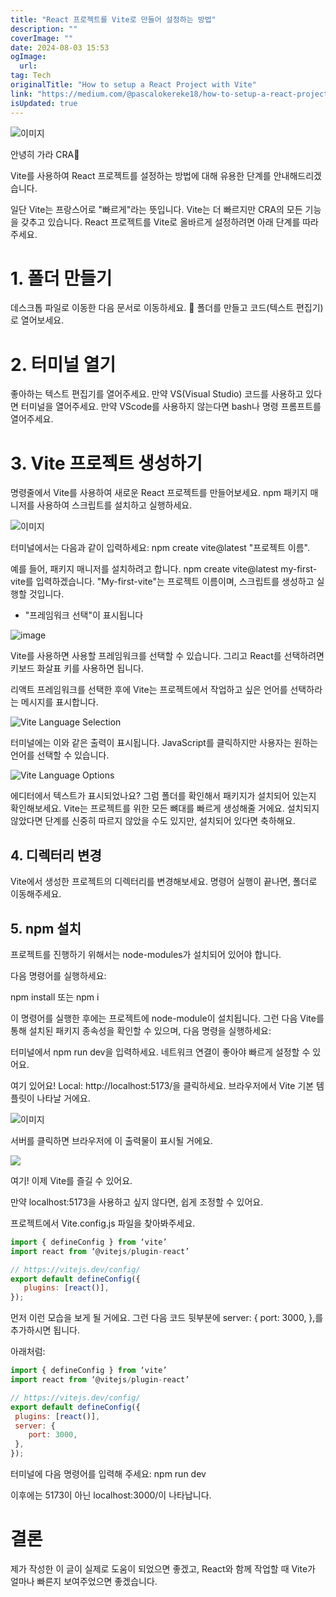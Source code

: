 ```yaml
---
title: "React 프로젝트를 Vite로 만들어 설정하는 방법"
description: ""
coverImage: ""
date: 2024-08-03 15:53
ogImage: 
  url: 
tag: Tech
originalTitle: "How to setup a React Project with Vite"
link: "https://medium.com/@pascalokereke18/how-to-setup-a-react-project-with-vite-6c2130d3bce"
isUpdated: true
---
```






![이미지](/assets/img/HowtosetupaReactProjectwithVite_0.png)

안녕히 가라 CRA👋

Vite를 사용하여 React 프로젝트를 설정하는 방법에 대해 유용한 단계를 안내해드리겠습니다.

일단 Vite는 프랑스어로 "빠르게"라는 뜻입니다. Vite는 더 빠르지만 CRA의 모든 기능을 갖추고 있습니다. React 프로젝트를 Vite로 올바르게 설정하려면 아래 단계를 따라주세요.

<div class="content-ad"></div>

# 1. 폴더 만들기

데스크톱 파일로 이동한 다음 문서로 이동하세요. 📁 폴더를 만들고 코드(텍스트 편집기)로 열어보세요.

# 2. 터미널 열기

좋아하는 텍스트 편집기를 열어주세요. 만약 VS(Visual Studio) 코드를 사용하고 있다면 터미널을 열어주세요. 만약 VScode를 사용하지 않는다면 bash나 명령 프롬프트를 열어주세요.

<div class="content-ad"></div>

# 3. Vite 프로젝트 생성하기

명령줄에서 Vite를 사용하여 새로운 React 프로젝트를 만들어보세요. npm 패키지 매니저를 사용하여 스크립트를 설치하고 실행하세요.

![이미지](/assets/img/HowtosetupaReactProjectwithVite_1.png)

터미널에서는 다음과 같이 입력하세요: npm create vite@latest "프로젝트 이름".

<div class="content-ad"></div>

예를 들어, 패키지 매니저를 설치하려고 합니다. npm create vite@latest my-first-vite를 입력하겠습니다. "My-first-vite"는 프로젝트 이름이며, 스크립트를 생성하고 실행할 것입니다.

- "프레임워크 선택"이 표시됩니다

![image](/assets/img/HowtosetupaReactProjectwithVite_2.png)

Vite를 사용하면 사용할 프레임워크를 선택할 수 있습니다. 그리고 React를 선택하려면 키보드 화살표 키를 사용하면 됩니다.

<div class="content-ad"></div>

리액트 프레임워크를 선택한 후에 Vite는 프로젝트에서 작업하고 싶은 언어를 선택하라는 메시지를 표시합니다.

![Vite Language Selection](/assets/img/HowtosetupaReactProjectwithVite_3.png)

터미널에는 이와 같은 출력이 표시됩니다. JavaScript를 클릭하지만 사용자는 원하는 언어를 선택할 수 있습니다.

![Vite Language Options](/assets/img/HowtosetupaReactProjectwithVite_4.png)

<div class="content-ad"></div>

에디터에서 텍스트가 표시되었나요? 그럼 폴더를 확인해서 패키지가 설치되어 있는지 확인해보세요. Vite는 프로젝트를 위한 모든 뼈대를 빠르게 생성해줄 거에요. 설치되지 않았다면 단계를 신중히 따르지 않았을 수도 있지만, 설치되어 있다면 축하해요.

## 4. 디렉터리 변경

Vite에서 생성한 프로젝트의 디렉터리를 변경해보세요. 명령어 실행이 끝나면, 폴더로 이동해주세요.

## 5. npm 설치

<div class="content-ad"></div>

프로젝트를 진행하기 위해서는 node-modules가 설치되어 있어야 합니다.

다음 명령어를 실행하세요:

npm install 또는 npm i

이 명령어를 실행한 후에는 프로젝트에 node-module이 설치됩니다. 그런 다음 Vite를 통해 설치된 패키지 종속성을 확인할 수 있으며, 다음 명령을 실행하세요:

<div class="content-ad"></div>

터미널에서 npm run dev을 입력하세요. 네트워크 연결이 좋아야 빠르게 설정할 수 있어요.

여기 있어요! Local: http://localhost:5173/을 클릭하세요. 브라우저에서 Vite 기본 템플릿이 나타날 거에요.

![이미지](/assets/img/HowtosetupaReactProjectwithVite_5.png)

서버를 클릭하면 브라우저에 이 출력물이 표시될 거에요.

<div class="content-ad"></div>

<img src="/assets/img/HowtosetupaReactProjectwithVite_6.png" />

여기! 이제 Vite를 즐길 수 있어요.

만약 localhost:5173을 사용하고 싶지 않다면, 쉽게 조정할 수 있어요.

프로젝트에서 Vite.config.js 파일을 찾아봐주세요.

<div class="content-ad"></div>

```js
import { defineConfig } from ‘vite’
import react from ‘@vitejs/plugin-react’

// https://vitejs.dev/config/
export default defineConfig({
   plugins: [react()],
});
```

먼저 이런 모습을 보게 될 거에요. 그런 다음 코드 뒷부분에 server: { port: 3000, },를 추가하시면 됩니다.

아래처럼:

```js
import { defineConfig } from ‘vite’
import react from ‘@vitejs/plugin-react’

// https://vitejs.dev/config/
export default defineConfig({
 plugins: [react()],
 server: {
    port: 3000,
 },
});
```

<div class="content-ad"></div>

터미널에 다음 명령어를 입력해 주세요: npm run dev

이후에는 5173이 아닌 localhost:3000/이 나타납니다.

# 결론

제가 작성한 이 글이 실제로 도움이 되었으면 좋겠고, React와 함께 작업할 때 Vite가 얼마나 빠른지 보여주었으면 좋겠습니다.
